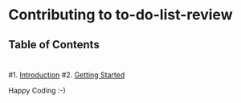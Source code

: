 # Contributing to to-do-list-review
 ## Table of Contents
 #
 #1. [Introduction](#introduction)
 #2. [Getting Started](#getting-started)

Happy Coding :-)

